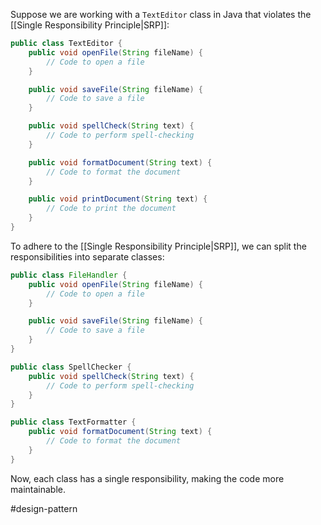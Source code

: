 Suppose we are working with a `TextEditor` class in Java that violates the [[Single Responsibility Principle|SRP]]:

```Java
public class TextEditor {
    public void openFile(String fileName) {
        // Code to open a file
    }

    public void saveFile(String fileName) {
        // Code to save a file
    }

    public void spellCheck(String text) {
        // Code to perform spell-checking
    }

    public void formatDocument(String text) {
        // Code to format the document
    }

    public void printDocument(String text) {
        // Code to print the document
    }
}
```

To adhere to the [[Single Responsibility Principle|SRP]], we can split the responsibilities into separate classes:

```Java
public class FileHandler {
    public void openFile(String fileName) {
        // Code to open a file
    }

    public void saveFile(String fileName) {
        // Code to save a file
    }
}

public class SpellChecker {
    public void spellCheck(String text) {
        // Code to perform spell-checking
    }
}

public class TextFormatter {
    public void formatDocument(String text) {
        // Code to format the document
    }
}
```

Now, each class has a single responsibility, making the code more maintainable.

#design-pattern 